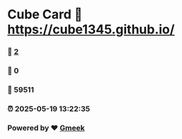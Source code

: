 # Cube Card :link: https://cube1345.github.io/ 
### :page_facing_up: [2](https://cube1345.github.io//tag.html) 
### :speech_balloon: 0 
### :hibiscus: 59511 
### :alarm_clock: 2025-05-19 13:22:35 
### Powered by :heart: [Gmeek](https://github.com/Meekdai/Gmeek)
